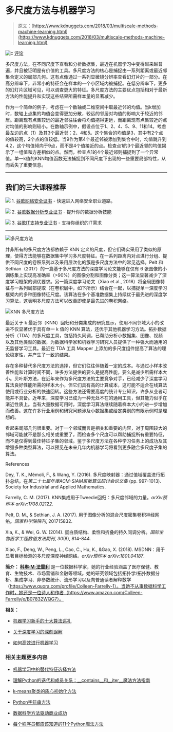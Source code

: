 # 多尺度方法与机器学习

> 原文：[https://www.kdnuggets.com/2018/03/multiscale-methods-machine-learning.html](https://www.kdnuggets.com/2018/03/multiscale-methods-machine-learning.html)

![c](../Images/3d9c022da2d331bb56691a9617b91b90.png) [评论](#comments)

多尺度方法，在不同尺度下查看和分析数据集，最近在机器学习中变得越来越普遍，并且被证明是有价值的工具。多尺度方法的核心是捕捉由一系列距离或最近邻集合定义的局部几何。这有点像通过一系列显微镜分辨率查看幻灯片的一部分。在高分辨率下，非常小的特征会在样本的一个小区域内被捕捉。在低分辨率下，更多的幻灯片区域可见，可以调查更大的特征。多尺度方法的主要优点包括相对于最新方法的性能提升和实现这些结果所需样本量的显著减少。

作为一个简单的例子，考虑在一个数轴或二维空间中取最近邻的均值。当k增加时，数轴上点集的均值会变得更加分散，较远的邻居对均值的影响大于较近的邻居。距离现有点集较远的最近邻往往会将均值拖得更远，而距离现有点集较近的点对均值的影响则较小。在数轴示例中，假设点位于1、2、4、5、9、11和14。考虑最左边的点（1）及其3个最近邻：2、4和5。这个集合的均值是3，其中有2个点的值较高，2个点的值较低。当9作为第4个最近邻被添加到集合中时，均值跳升到4.2，这个均值倾向于9点，而不是4个值接近的点。检查点1的3个最近邻的均值揭示了一组值和方差相似的点。然而，检查点1的4个最近邻则捕捉到了一个异常值。单一k值的KNN均值函数无法捕捉到不同尺度下出现的一些重要局部特性，从而丢失了重要信息。

* * *

## 我们的三大课程推荐

![](../Images/0244c01ba9267c002ef39d4907e0b8fb.png) 1\. [谷歌网络安全证书](https://www.kdnuggets.com/google-cybersecurity) - 快速进入网络安全职业道路。

![](../Images/e225c49c3c91745821c8c0368bf04711.png) 2\. [谷歌数据分析专业证书](https://www.kdnuggets.com/google-data-analytics) - 提升你的数据分析技能

![](../Images/0244c01ba9267c002ef39d4907e0b8fb.png) 3\. [谷歌IT支持专业证书](https://www.kdnuggets.com/google-itsupport) - 支持你组织的IT需求

* * *

![多尺度方法](../Images/c4b6f227c0a5700e4497ef647a6076cf.png)

并非所有的多尺度方法都依赖于 KNN 定义的尺度，但它们确实采用了类似的原理，使得方法能够在数据集中学习多尺度特征。在一系列距离内对点进行分组、提供不同尺度的卷积系列以及采用层次化的簇是多尺度方法中的常见选择。Pelt 和 Sethian（2017）的一篇基于多尺度方法的深度学习论文能够在仅有 6 张图像的小训练集上实现高准确率（>90%）的图像分割和图像分类；这一算法显著减少了深度学习框架的调优要求。另一篇深度学习论文（Xiao et al., 2018）将全局图像特征与一系列局部提取（在卷积层中，如下所示）结合在一起，以捕捉单一深度学习框架内的多种图像特征尺度。该算法在多个基准数据集上持续优于最先进的深度学习算法，这表明多尺度方法可以改善即使是最先进的卷积网络。

![KNN 多尺度方法](../Images/796baf813395aac399997d6b283897e7.png)

最近关于 k 最近邻（KNN）回归和分类集成的研究显示，使用不同邻域大小的改进不仅显著优于具有单一 k 值的 KNN 算法，还优于其他机器学习方法。拓扑数据分析（TDA）的多尺度工具，包括持久同调，已帮助分析小数据集、图像、视频以及其他类型的数据，为数据科学家和机器学习研究人员提供了一种强大而通用的无监督学习工具。最近在 TDA 工具 Mapper 上添加的多尺度组件提高了算法的理论稳定性，并产生了一致的结果。

存在多种替代多尺度方法的选择，但它们往往伴随着一定的成本。与通过小样本改善性能和计算时间不同，许多方法提供的要么是提高性能，要么是减少所需样本大小。贝叶斯方法，在近年来作为多尺度方法的主要竞争对手，已经减少了深度学习算法良好性能所需的样本大小，但它们具有高的计算成本，这可能不适合在线算法使用或行业分析的快速回转。这些方法还需要高度的统计专业知识，许多从业者可能并不具备。近年来，深度学习已成为一种无处不在的通用工具，但其能力似乎在渐近性质上。当有大量数据可用时，深度学习算法继续随着样本大小的进一步增加而改善。这在许多行业用例和研究问题涉及小数据集或给定类别的有限示例时是理想的。

看起来局部几何很重要。对于一个邻域而言是相关和重要的内容，对于周围较大的邻域可能就不是那么相关或重要了，而检查多个尺度可以帮助捕捉所有重要特征，而不是仅得到最佳特征子集的邻域。鉴于多尺度方法在各种学习任务上的成功及其增强多种类型算法，可以预见在未来几年内机器学习将看到更多融合多尺度子集的算法。

References

Dey, T. K., Mémoli, F., & Wang, Y. (2016). 多尺度映射器：通过值域覆盖进行拓扑总结。在*第二十七届年度ACM-SIAM离散算法研讨会论文集* (pp. 997-1013). Society for Industrial and Applied Mathematics.

Farrelly, C. M. (2017). KNN集成用于Tweedie回归：多尺度邻域的力量。*arXiv预印本 arXiv:1708.02122*.

Pelt, D. M., & Sethian, J. A. (2017). 用于图像分析的混合尺度密集卷积神经网络。*国家科学院院刊*, 201715832.

Xia, K., & Wei, G. W. (2014). 蛋白质结构、柔性和折叠的持久同调分析。*国际生物医学工程数值方法期刊*, *30*(8), 814-844.

Xiao, F., Deng, W., Peng, L., Cao, C., Hu, K., &Gao, X. (2018). MSDNN：用于显著目标检测的多尺度深度神经网络。*arXiv预印本 arXiv:1801.04187*.

**简介： [科琳·M·法雷利](https://www.linkedin.com/in/colleenmfarrelly)** 是一位数据科学家，她的行业经验涵盖了医疗保健、教育、生物技术、市场营销和金融等领域。她的研究领域包括拓扑学/拓扑数据分析、集成学习、非参数统计、流形学习以及向普通读者解释数学（https://www.quora.com/profile/Colleen-Farrelly-1）。当她不从事数据科学工作时，她还是一位诗人和作者（https://www.amazon.com/Colleen-Farrelly/e/B07832WQG7）。

**相关：**

+   [机器学习新手的十大算法巡礼](https://www.kdnuggets.com/2018/02/tour-top-10-algorithms-machine-learning-newbies.html)

+   [关于深度学习的深刻误解](https://www.kdnuggets.com/2018/03/deep-misconceptions-about-deep-learning.html)

+   [如何高效进行机器学习](https://www.kdnuggets.com/2018/03/machine-learning-efficiently.html)

### 相关主题更多内容

+   [机器学习中的替代特征选择方法](https://www.kdnuggets.com/2021/12/alternative-feature-selection-methods-machine-learning.html)

+   [理解Python的迭代和成员关系：__contains__和__iter__魔法方法指南](https://www.kdnuggets.com/understanding-pythons-iteration-and-membership-a-guide-to-__contains__-and-__iter__-magic-methods)

+   [k-means聚类的质心初始化方法](https://www.kdnuggets.com/2020/06/centroid-initialization-k-means-clustering.html)

+   [Python字符串方法](https://www.kdnuggets.com/2022/12/python-string-methods.html)

+   [数据科学方法驱动商业成功](https://www.kdnuggets.com/2023/10/nwu-data-science-methods-drive-business-success)

+   [每个程序员都应该知道的11个Python魔法方法](https://www.kdnuggets.com/11-python-magic-methods-every-programmer-should-know)
